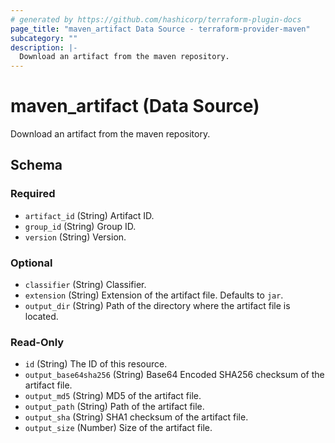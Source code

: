 ```yaml
---
# generated by https://github.com/hashicorp/terraform-plugin-docs
page_title: "maven_artifact Data Source - terraform-provider-maven"
subcategory: ""
description: |-
  Download an artifact from the maven repository.
---
```


# maven_artifact (Data Source)

Download an artifact from the maven repository.



<!-- schema generated by tfplugindocs -->
## Schema

### Required

- `artifact_id` (String) Artifact ID.
- `group_id` (String) Group ID.
- `version` (String) Version.

### Optional

- `classifier` (String) Classifier.
- `extension` (String) Extension of the artifact file. Defaults to `jar`.
- `output_dir` (String) Path of the directory where the artifact file is located.

### Read-Only

- `id` (String) The ID of this resource.
- `output_base64sha256` (String) Base64 Encoded SHA256 checksum of the artifact file.
- `output_md5` (String) MD5 of the artifact file.
- `output_path` (String) Path of the artifact file.
- `output_sha` (String) SHA1 checksum of the artifact file.
- `output_size` (Number) Size of the artifact file.



